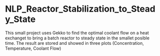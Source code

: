 # NLP_Reactor_Stabilization_to_Steady_State
This small project uses Gekko to find the optimal coolant flow on a heat exchanget to bring a batch reactor to steady state in the smallet posible time.
The result are stored and showed in three plots (Concentration, Temperature, Coolant Flow)
